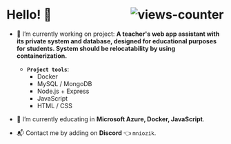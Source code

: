 <h1 align="left"> Hello! 👋 <img align ="right"  src="https://komarev.com/ghpvc/?username=mniozik&label=Profile%20views&color=008000&style=flat-square" alt="views-counter"> </h1>

* 🔭 I’m currently working on project: **A teacher's web app assistant with its private system and database, designed for educational purposes for students. System should be relocatability by using containerization.**
    * **`Project tools`**: 
        * Docker
        * MySQL / MongoDB
        * Node.js + Express
        * JavaScript
        * HTML / CSS 
    
* 🌱 I’m currently educating in **Microsoft Azure, Docker, JavaScript**.

* 📬 Contact me by adding on **Discord** 👈 `mniozik`. 


